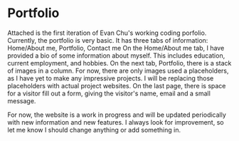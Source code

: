 # Portfolio

Attached is the first iteration of Evan Chu's working coding porfolio. Currently, the portfolio is very basic. It has three tabs of information: Home/About me, Portfolio, Contact me On the Home/About me tab, I have provided a bio of some information about myself. This includes education, current employment, and hobbies. On the next tab, Portfolio, there is 
a stack of images in a column. For now, there are only images used a placeholders, as I have yet to make any impressive projects. I will be replacing those placeholders with actual project websites. On the last page, there is space for a visitor fill out a form, giving the visitor's name, email and a small message. 

For now, the website is a work in progress and will be updated periodically with new information and new features. I always look for improvement, so let me know I should change anything or add something in. 
